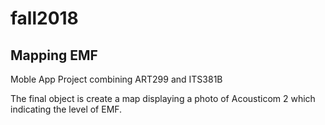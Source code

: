 # fall2018
## Mapping EMF
Moble App Project combining ART299 and ITS381B

The final object is create a map displaying a photo of Acousticom 2 which indicating the level of EMF.
